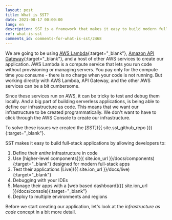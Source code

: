 ```yaml
---
layout: post
title: What is SST?
date: 2021-08-17 00:00:00
lang: en
description: SST is a framework that makes it easy to build modern full-stack applications on your own infrastructure.
ref: what-is-sst
comments_id: comments-for-what-is-sst/2468
---
```


We are going to be using [AWS Lambda](https://aws.amazon.com/lambda/){:target="_blank"}, [Amazon API Gateway](https://aws.amazon.com/api-gateway/){:target="_blank"}, and a host of other AWS services to create our application. AWS Lambda is a compute service that lets you run code without provisioning or managing servers. You pay only for the compute time you consume - there is no charge when your code is not running. But working directly with AWS Lambda, API Gateway, and the other AWS services can be a bit cumbersome.

Since these services run on AWS, it can be tricky to test and debug them locally. And a big part of building serverless applications, is being able to define our infrastructure as code. This means that we want our infrastructure to be created programmatically. We don't want to have to click through the AWS Console to create our infrastructure.

To solve these issues we created the [SST]({{ site.sst_github_repo }}){:target="_blank"}.

SST makes it easy to build full-stack applications by allowing developers to:

1. Define their _entire_ infrastructure in code
2. Use [higher-level components]({{ site.ion_url }}/docs/components){:target="_blank"} designed for modern full-stack apps
3. Test their applications [Live]({{ site.ion_url }}/docs/live){:target="_blank"}
4. Debugging with your IDEs
5. Manage their apps with a [web based dashboard]({{ site.ion_url }}/docs/console){:target="_blank"}
6. Deploy to multiple environments and regions

Before we start creating our application, let's look at the _infrastructure as code_ concept in a bit more detail.
